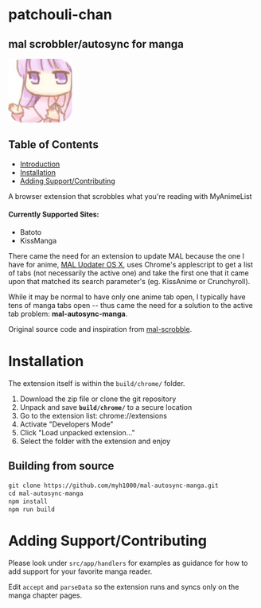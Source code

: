 # patchouli-chan

## mal scrobbler/autosync for manga

![extension icon](src/images/icon128.png)

## Table of Contents
* [Introduction](#currently-supported-sites)
* [Installation](#installation)
* [Adding Support/Contributing](#adding-supportcontributing)

A browser extension that scrobbles what you're reading with MyAnimeList

#### Currently Supported Sites:
* Batoto
* KissManga

There came the need for an extension to update MAL because the one I have for anime, [MAL Updater OS X](https://github.com/myh1000/malupdaterosx-cocoa), uses Chrome's applescript to get a list of tabs (not necessarily the active one) and take the first one that it came upon that matched its search parameter's (eg. KissAnime or Crunchyroll).

While it may be normal to have only one anime tab open, I typically have tens of manga tabs open -- thus came the need for a solution to the active tab problem: **mal-autosync-manga**.

Original source code and inspiration from [mal-scrobble](https://github.com/TSedlar/mal-scrobble).


# Installation
The extension itself is within the ```build/chrome/``` folder.

1. Download the zip file or clone the git repository
2. Unpack and save **```build/chrome/```** to a secure location
2. Go to the extension list: chrome://extensions
3. Activate "Developers Mode"
4. Click "Load unpacked extension…"
5. Select the folder with the extension and enjoy


## Building from source

```shell
git clone https://github.com/myh1000/mal-autosync-manga.git
cd mal-autosync-manga
npm install
npm run build
```

# Adding Support/Contributing

Please look under ```src/app/handlers``` for examples as guidance for how to add support for your favorite manga reader.

 Edit ```accept``` and ```parseData``` so the extension runs and syncs only on the manga chapter pages.
